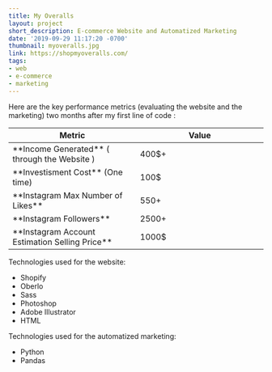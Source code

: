 ```yaml
---
title: My Overalls
layout: project
short_description: E-commerce Website and Automatized Marketing
date: '2019-09-29 11:17:20 -0700'
thumbnail: myoveralls.jpg
link: https://shopmyoveralls.com/
tags:
- web
- e-commerce
- marketing
---
```


Here are the key performance metrics (evaluating the website and the marketing) two months after my first line of code : 
<table>
<colgroup>
<col width="50%" />
<col width="50%" />
</colgroup>
<thead>
<tr class="header">
<th>Metric</th>
<th>Value</th>
</tr>
</thead>
<tbody>
<tr>
<td markdown="span">**Income Generated** ( through the Website )</td>
<td markdown="span">400$+</td>
</tr>
	<tr>
<td markdown="span">**Investisment Cost** (One time)</td>
<td markdown="span">100$
</td>
</tr>
	<tr>
<td markdown="span">**Instagram Max Number of Likes**</td>
<td markdown="span">550+
</td>
</tr>
<tr>
<td markdown="span">**Instagram Followers**</td>
<td markdown="span">2500+
</td>
</tr>
	<tr>
<td markdown="span">**Instagram Account Estimation Selling Price**</td>
<td markdown="span">1000$
</td>
</tr>
</tbody>
</table>
Technologies used for the website:

- Shopify
- Oberlo
- Sass
- Photoshop
- Adobe Illustrator
- HTML

Technologies used for the automatized marketing:

- Python
- Pandas